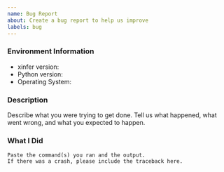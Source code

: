 ```yaml
---
name: Bug Report
about: Create a bug report to help us improve
labels: bug
---
```


<!-- Please search existing issues to avoid creating duplicates. -->

### Environment Information

-   xinfer version:
-   Python version:
-   Operating System:

### Description

Describe what you were trying to get done.
Tell us what happened, what went wrong, and what you expected to happen.

### What I Did

```
Paste the command(s) you ran and the output.
If there was a crash, please include the traceback here.
```
